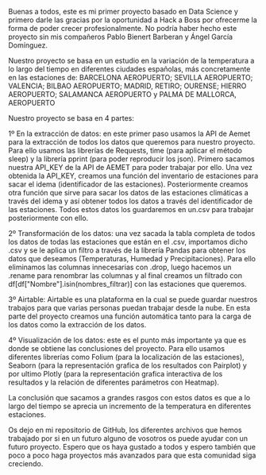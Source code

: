 Buenas a todos, este es mi primer proyecto basado en Data Science y primero darle las gracias por la oportunidad a Hack a Boss por ofrecerme la forma de poder crecer profesionalmente. 
No podría haber hecho este proyecto sin mis compañeros Pablo Bienert Barberan y Ángel García Domínguez.

Nuestro proyecto se basa en un estudio en la variación de la temperatura a lo largo del tiempo en diferentes ciudades españolas, más concretamente en las estaciones de:
BARCELONA AEROPUERTO; SEVILLA AEROPUERTO; VALENCIA; BILBAO AEROPUERTO; MADRID, RETIRO; OURENSE; HIERRO AEROPUERTO; SALAMANCA AEROPUERTO y PALMA DE MALLORCA, AEROPUERTO

Nuestro proyecto se basa en 4 partes:

1º En la extracción de datos: en este primer paso usamos la API de Aemet para la extracción de todos los datos que queremos para nuestro proyecto.
Para ello usamos las librerías de Requests, time (para aplicar el método sleep) y la librería pprint (para poder reproducir los json).
Primero sacamos nuestra API_KEY de la API de AEMET para poder trabajar por ello. Una vez obtenida la API_KEY, creamos una función del inventario de estaciones para sacar el idema (identificador de las estaciones). 
Posteriormente creamos otra función que sirve para sacar los datos de las estaciones climáticas a través del idema y así obtener todos los datos a través del identificador de las estaciones. Todos estos datos los guardaremos en un.csv para trabajar posteriormente con ello.

2º Transformación de los datos: una vez sacada la tabla completa de todos los datos de todas las estaciones que están en el .csv, importamos dicho .csv y se le aplica un filtro a través de la librería Pandas para obtener los datos que deseamos (Temperaturas, Humedad y Precipitaciones).
Para ello eliminamos las columnas innecesarias con .drop, luego hacemos un .rename para renombrar las columnas y al final creamos un filtrado con df[df["Nombre"].isin(nombres_filtrar)] con las estaciones que queremos.

3º Airtable: Airtable es una plataforma en la cual se puede guardar nuestros trabajos para que varias personas puedan trabajar desde la nube. En esta parte del proyecto creamos una función automática tanto para la carga de los datos como la extracción de los datos.

4º Visualización de los datos: este es el punto más importante ya que es donde se obtiene las conclusiones del proyecto. Para ello usamos diferentes librerías como Folium (para la localización de las estaciones), Seaborn (para la representación grafica de los resultados con Pairplot) y por ultimo Plotly (para la representación grafica interactiva de los resultados y la relación de diferentes parámetros con Heatmap).

La conclusión que sacamos a grandes rasgos con estos datos es que a lo largo del tiempo se aprecia un incremento de la temperatura en diferentes estaciones.

Os dejo en mi repositorio de GitHub, los diferentes archivos que hemos trabajado por si en un futuro alguno de vosotros os puede ayudar con un futuro proyecto. Espero que os haya gustado a todos y espero también que poco a poco haga proyectos más avanzados para que esta comunidad siga creciendo.
